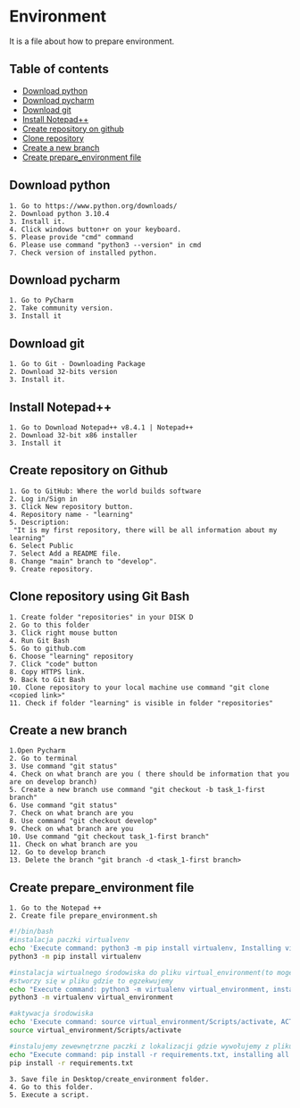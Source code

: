 # Environment
It is a file about how to prepare environment.

## Table of contents
* [Download python](#download-python)
* [Download pycharm](#download-pycharm)
* [Download git](#download-git)
* [Install Notepad++](#install-Notepad++)
* [Create repository on github](#create-repository-on-github)
* [Clone repository](#clone-repository-using-git-bash)
* [Create a new branch](#create-a-new-branch)
* [Create prepare_environment file](#create-prepare_environment-file)



## Download python

```
1. Go to https://www.python.org/downloads/
2. Download python 3.10.4
3. Install it.
4. Click windows button+r on your keyboard.
5. Please provide "cmd" command
6. Please use command "python3 --version" in cmd
7. Check version of installed python.
```

## Download pycharm

```
1. Go to PyCharm
2. Take community version.
3. Install it
```

## Download git

```
1. Go to Git - Downloading Package
2. Download 32-bits version
3. Install it.
```

## Install Notepad++

```
1. Go to Download Notepad++ v8.4.1 | Notepad++
2. Download 32-bit x86 installer
3. Install it
``` 

## Create repository on Github

```
1. Go to GitHub: Where the world builds software
2. Log in/Sign in
3. Click New repository button.
4. Repository name - "learning"
5. Description:
 "It is my first repository, there will be all information about my learning"
6. Select Public
7. Select Add a README file.
8. Change "main" branch to "develop".
9. Create repository.
``` 
## Clone repository using Git Bash

```
1. Create folder "repositories" in your DISK D
2. Go to this folder
3. Click right mouse button
4. Run Git Bash
5. Go to github.com
6. Choose "learning" repository
7. Click "code" button
8. Copy HTTPS link.
9. Back to Git Bash
10. Clone repository to your local machine use command "git clone <copied link>"
11. Check if folder "learning" is visible in folder "repositories"
``` 
## Create a new branch

```
1.Open Pycharm
2. Go to terminal
3. Use command "git status"
4. Check on what branch are you ( there should be information that you are on develop branch)
5. Create a new branch use command "git checkout -b task_1-first branch"
6. Use command "git status"
7. Check on what branch are you
8. Use command "git checkout develop"
9. Check on what branch are you
10. Use command "git checkout task_1-first branch"
11. Check on what branch are you
12. Go to develop branch
13. Delete the branch "git branch -d <task_1-first branch>
``` 
## Create prepare_environment file

```
1. Go to the Notepad ++
2. Create file prepare_environment.sh
```

```bash
#!/bin/bash
#instalacja paczki virtualvenv
echo 'Execute command: python3 -m pip install virtualenv, Installing virtualenv package'
python3 -m pip install virtualenv

#instalacja wirtualnego środowiska do pliku virtual_environment(to moge sobie zmienić i podstawić, 
#stworzy się w pliku gdzie to egzekwujemy
echo "Execute command: python3 -m virtualenv virtual_environment, installing environament into the virtual_environment folder"
python3 -m virtualenv virtual_environment

#aktywacja środowiska
echo 'Execute command: source virtual_environment/Scripts/activate, ACTIVATE PYTHON'
source virtual_environment/Scripts/activate

#instalujemy zewewnętrzne paczki z lokalizacji gdzie wywołujemy z pliku requirements.txt (musi być w tej samej ścieżce)
echo "Execute command: pip install -r requirements.txt, installing all aditional packages"
pip install -r requirements.txt 
```
```
3. Save file in Desktop/create_environment folder.
4. Go to this folder.
5. Execute a script.
```